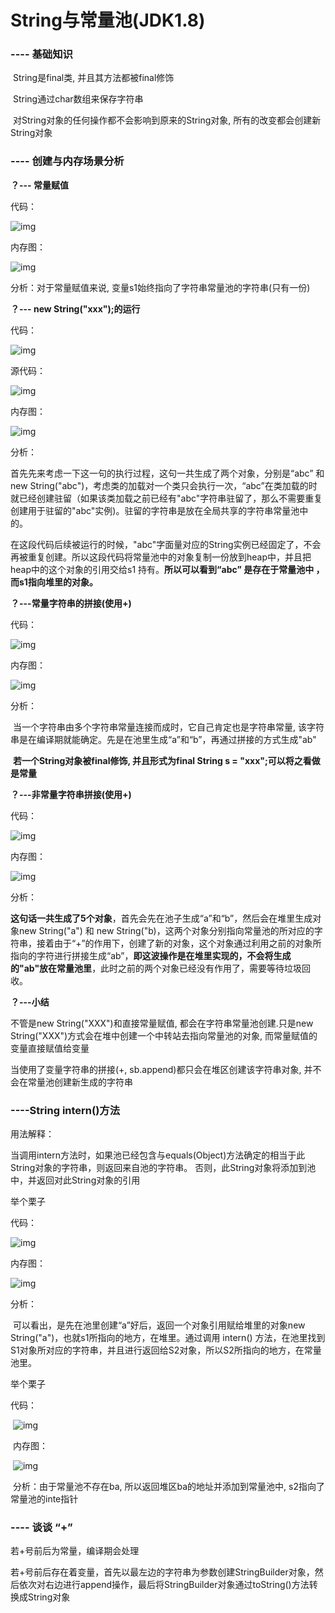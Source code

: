 # String与常量池(JDK1.8)



### **---- 基础知识**

​    String是final类, 并且其方法都被final修饰

​    String通过char数组来保存字符串

​    对String对象的任何操作都不会影响到原来的String对象, 所有的改变都会创建新String对象

### **---- 创建与内存场景分析**

**？--- 常量赋值**

   代码：

  ![img](https://img2018.cnblogs.com/blog/1495343/201810/1495343-20181016104137075-1705448066.png)

  内存图：

 ![img](https://img2018.cnblogs.com/blog/1495343/201810/1495343-20181016104255401-1564966969.png)

  分析：对于常量赋值来说, 变量s1始终指向了字符串常量池的字符串(只有一份)

**？--- new String("xxx");的运行**

   代码：

![img](https://img2018.cnblogs.com/blog/1495343/201810/1495343-20181016105030102-237463162.png)

 源代码：

 ![img](https://img2018.cnblogs.com/blog/1495343/201810/1495343-20181016105053793-2009753484.png)

内存图：

 ![img](https://img2018.cnblogs.com/blog/1495343/201810/1495343-20181016105141328-476697633.png)

分析：

​       首先先来考虑一下这一句的执行过程，这句一共生成了两个对象，分别是“abc” 和  new String("abc")，考虑类的加载对一个类只会执行一次，“abc”在类加载的时就已经创建驻留（如果该类加载之前已经有"abc"字符串驻留了，那么不需要重复创建用于驻留的"abc"实例)。驻留的字符串是放在全局共享的字符串常量池中的。

​      在这段代码后续被运行的时候，"abc"字面量对应的String实例已经固定了，不会再被重复创建。所以这段代码将常量池中的对象复制一份放到heap中，并且把heap中的这个对象的引用交给s1 持有。**所以可以看到“abc” 是存在于常量池中 ，而s1指向堆里的对象。**

**？---常量字符串的拼接(使用+)**

   代码：

 ![img](https://img2018.cnblogs.com/blog/1495343/201810/1495343-20181016110614684-1776973379.png)

  内存图：

   ![img](https://img2018.cnblogs.com/blog/1495343/201810/1495343-20181016110639527-1308549084.png)

 分析：

​     当一个字符串由多个字符串常量连接而成时，它自己肯定也是字符串常量, 该字符串是在编译期就能确定。先是在池里生成“a”和“b”，再通过拼接的方式生成"ab"

​     **若一个String对象被final修饰, 并且形式为final String s = "xxx";可以将之看做是常量**

 **？---非常量字符串拼接(使用+)**

   代码：

 ![img](https://img2018.cnblogs.com/blog/1495343/201810/1495343-20181016111049014-1447562486.png)

  内存图：

  ![img](https://img2018.cnblogs.com/blog/1495343/201810/1495343-20181016111118912-84543531.png)

  分析：

​     **这句话一共生成了5个对象**，首先会先在池子生成“a”和“b”，然后会在堆里生成对象new String("a") 和 new String("b)，这两个对象分别指向常量池的所对应的字符串，接着由于“+”的作用下，创建了新的对象，这个对象通过利用之前的对象所指向的字符进行拼接生成“ab”，**即这波操作是在堆里实现的，不会将生成的"ab"放在常量池里**，此时之前的两个对象已经没有作用了，需要等待垃圾回收。

**？---小结**

  不管是new String("XXX")和直接常量赋值, 都会在字符串常量池创建.只是new String("XXX")方式会在堆中创建一个中转站去指向常量池的对象, 而常量赋值的变量直接赋值给变量

  当使用了变量字符串的拼接(+, sb.append)都只会在堆区创建该字符串对象, 并不会在常量池创建新生成的字符串

### **----String intern()方法**

  用法解释：

​    当调用intern方法时，如果池已经包含与equals(Object)方法确定的相当于此String对象的字符串，则返回来自池的字符串。 否则，此String对象将添加到池中，并返回对此String对象的引用

举个栗子

   代码：

  ![img](https://img2018.cnblogs.com/blog/1495343/201810/1495343-20181016131643236-1181141543.png)

   内存图：

![img](https://img2018.cnblogs.com/blog/1495343/201810/1495343-20181016131741054-2130865687.png)

分析：

​    可以看出，是先在池里创建“a”好后，返回一个对象引用赋给堆里的对象new String("a")，也就s1所指向的地方，在堆里。通过调用 intern() 方法，在池里找到S1对象所对应的字符串，并且进行返回给S2对象，所以S2所指向的地方，在常量池里。

 举个栗子

   代码：

​    ![img](https://img2018.cnblogs.com/blog/1495343/201810/1495343-20181016133317601-1464751157.png)

​    内存图：

​     ![img](https://img2018.cnblogs.com/blog/1495343/201810/1495343-20181016133400392-1339806703.png)

​     分析：由于常量池不存在ba, 所以返回堆区ba的地址并添加到常量池中, s2指向了常量池的inte指针

### **---- 谈谈 “+”**

   若+号前后为常量，编译期会处理

   若+号前后存在着变量，首先以最左边的字符串为参数创建StringBuilder对象，然后依次对右边进行append操作，最后将StringBuilder对象通过toString()方法转换成String对象